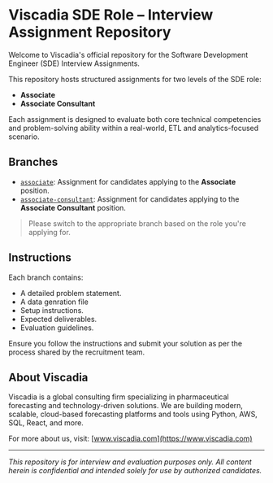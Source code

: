 # Viscadia SDE Role – Interview Assignment Repository

Welcome to Viscadia's official repository for the Software Development Engineer (SDE) Interview Assignments.

This repository hosts structured assignments for two levels of the SDE role:

- **Associate**
- **Associate Consultant**

Each assignment is designed to evaluate both core technical competencies and problem-solving ability within a real-world, ETL and analytics-focused scenario.

## Branches

- [`associate`](https://github.com/<your-org-or-username>/<repo-name>/tree/associate): Assignment for candidates applying to the **Associate** position.
- [`associate-consultant`](https://github.com/<your-org-or-username>/<repo-name>/tree/associate-consultant): Assignment for candidates applying to the **Associate Consultant** position.

> Please switch to the appropriate branch based on the role you're applying for.

## Instructions

Each branch contains:

- A detailed problem statement.
- A data genration file
- Setup instructions.
- Expected deliverables.
- Evaluation guidelines.

Ensure you follow the instructions and submit your solution as per the process shared by the recruitment team.

## About Viscadia

Viscadia is a global consulting firm specializing in pharmaceutical forecasting and technology-driven solutions. We are building modern, scalable, cloud-based forecasting platforms and tools using Python, AWS, SQL, React, and more.

For more about us, visit: [www.viscadia.com](https://www.viscadia.com)

---

_This repository is for interview and evaluation purposes only. All content herein is confidential and intended solely for use by authorized candidates._
